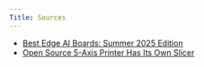 ```yaml
---
Title: Sources
---
```


- [Best Edge AI Boards: Summer 2025 Edition](https://www.hackster.io/news/best-edge-ai-boards-summer-2025-edition-cfe8581d7460)
- [Open Source 5-Axis Printer Has Its Own Slicer](https://hackaday.com/2025/08/04/open-source-5-axis-printer-has-its-own-slicer/)
